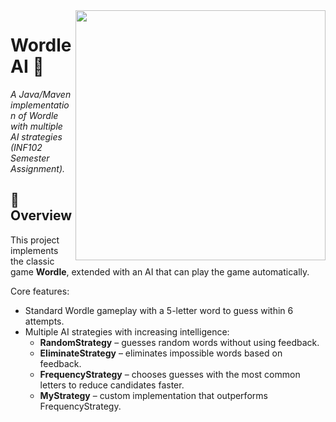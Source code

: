<img align="right" src="images/Wordle_example.gif" width="400"/>

# Wordle AI 🎯  

_A Java/Maven implementation of Wordle with multiple AI strategies (INF102 Semester Assignment)._

## 📖 Overview

This project implements the classic game **Wordle**, extended with an AI that can play the game automatically.

Core features:

- Standard Wordle gameplay with a 5-letter word to guess within 6 attempts.
- Multiple AI strategies with increasing intelligence:
  - **RandomStrategy** – guesses random words without using feedback.
  - **EliminateStrategy** – eliminates impossible words based on feedback.
  - **FrequencyStrategy** – chooses guesses with the most common letters to reduce candidates faster.
  - **MyStrategy** – custom implementation that outperforms FrequencyStrategy.
